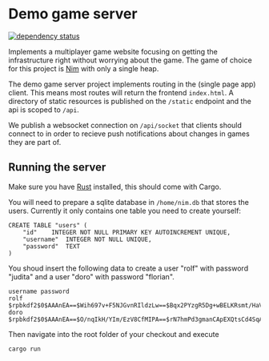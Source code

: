 # Demo game server

[![dependency status](https://deps.rs/repo/github/rosievers/demo-game-server/status.svg)](https://deps.rs/repo/github/rosievers/demo-game-server)

Implements a multiplayer game website focusing on getting the infrastructure right without worrying
about the game. The game of choice for this project is [Nim](https://en.wikipedia.org/wiki/Nim)
with only a single heap.

The demo game server project implements routing in the (single page app) client.
This means most routes will return the frontend `index.html`. A directory of static resources
is published on the `/static` endpoint and the api is scoped to `/api`.

We publish a websocket connection on `/api/socket` that clients should connect to in order
to recieve push notifications about changes in games they are part of.

## Running the server

Make sure you have [Rust](https://www.rust-lang.org/) installed, this should come with Cargo.

You will need to prepare a sqlite database in `/home/nim.db` that stores the users.
Currently it only contains one table you need to create yourself:

    CREATE TABLE "users" (
        "id"	INTEGER NOT NULL PRIMARY KEY AUTOINCREMENT UNIQUE,
        "username"	INTEGER NOT NULL UNIQUE,
        "password"	TEXT
    )

You shoud insert the following data to create a user "rolf" with password "judita" and a user
"doro" with password "florian".

    username password
    rolf     $rpbkdf2$0$AAAnEA==$Wih697v+F5NJGvnRIldzLw==$Bqx2PYzgR5Dg+wBELKRsmt/HaV9LZXQ4QcYK70HNbsU=$
    doro     $rpbkdf2$0$AAAnEA==$O/nqIkH/YIm/EzV8CfMIPA==$rN7hmPd3gmanCApEXQtsCd4SqA6+EKAu6HGqyvFJp50=$

Then navigate into the root folder of your checkout and execute

    cargo run